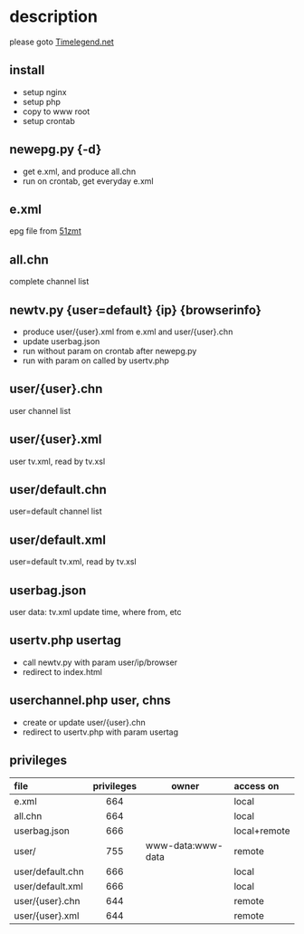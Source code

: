 # description
please goto [Timelegend.net](https://timelegend.net/tvguide)

## install
* setup nginx
* setup php
* copy to www root
* setup crontab

## newepg.py {-d}
* get e.xml, and produce all.chn
* run on crontab, get everyday e.xml

## e.xml
epg file from [51zmt](http://epg.51zmt.top:8000/e.xml)

## all.chn
complete channel list

## newtv.py {user=default} {ip} {browserinfo}
* produce user/{user}.xml from e.xml and user/{user}.chn
* update userbag.json
* run without param on crontab after newepg.py
* run with param on called by usertv.php

## user/{user}.chn
user channel list

## user/{user}.xml
user tv.xml, read by tv.xsl

## user/default.chn
user=default channel list

## user/default.xml
user=default tv.xml, read by tv.xsl

## userbag.json
user data: tv.xml update time, where from, etc

## usertv.php usertag
* call newtv.py with param user/ip/browser
* redirect to index.html

## userchannel.php user, chns
* create or update user/{user}.chn
* redirect to usertv.php with param usertag

## privileges
|file               |  privileges  |        owner         |   access on    |
|:------------------|:------------:|----------------------|:---------------|
|e.xml              | 664          |                      |   local        |
|all.chn            | 664          |                      |   local        |
|userbag.json       | 666          |                      |   local+remote |
|user/              | 755          |   www-data:www-data  |   remote       |
|user/default.chn   | 666          |                      |   local        |
|user/default.xml   | 666          |                      |   local        |
|user/{user}.chn    | 644          |                      |   remote       |
|user/{user}.xml    | 644          |                      |   remote       |
